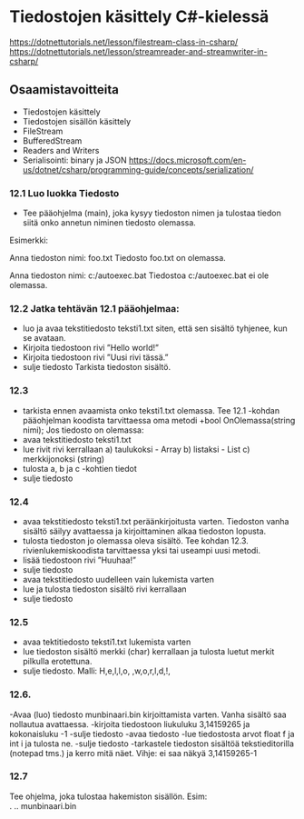 # Tiedostojen käsittely C#-kielessä  
  
https://dotnettutorials.net/lesson/filestream-class-in-csharp/  
https://dotnettutorials.net/lesson/streamreader-and-streamwriter-in-csharp/

## Osaamistavoitteita
- Tiedostojen käsittely
- Tiedostojen sisällön käsittely
- FileStream
- BufferedStream
- Readers and Writers
- Serialisointi:
binary ja JSON
https://docs.microsoft.com/en-us/dotnet/csharp/programming-guide/concepts/serialization/  
  
  
### 12.1 Luo luokka Tiedosto

- Tee pääohjelma (main), joka kysyy tiedoston nimen ja 
tulostaa tiedon siitä onko annetun niminen tiedosto olemassa.

Esimerkki:

Anna tiedoston nimi: foo.txt
Tiedosto foo.txt on olemassa.

Anna tiedoston nimi: c:/autoexec.bat
Tiedostoa c:/autoexec.bat ei ole olemassa.


### 12.2 Jatka tehtävän 12.1 pääohjelmaa:
- luo ja avaa tekstitiedosto teksti1.txt siten, että sen sisältö tyhjenee, kun se avataan.
- Kirjoita tiedostoon rivi ”Hello world!”
- Kirjoita tiedostoon rivi ”Uusi rivi tässä.”
- sulje tiedosto
Tarkista tiedoston sisältö.

### 12.3
- tarkista ennen avaamista onko teksti1.txt olemassa. Tee 12.1 -kohdan pääohjelman koodista tarvittaessa oma metodi +bool OnOlemassa(string nimi);
Jos tiedosto on olemassa:
- avaa tekstitiedosto teksti1.txt
- lue rivit rivi kerrallaan a) taulukoksi - Array b) listaksi - List c) merkkijonoksi (string)
- tulosta a, b ja c -kohtien tiedot
- sulje tiedosto

### 12.4
- avaa tekstitiedosto teksti1.txt peräänkirjoitusta varten. Tiedoston vanha sisältö säilyy avattaessa ja kirjoittaminen alkaa tiedoston lopusta.
- tulosta tiedoston jo olemassa oleva sisältö. Tee kohdan 12.3. rivienlukemiskoodista tarvittaessa yksi tai useampi uusi metodi.
- lisää tiedostoon rivi ”Huuhaa!”
- sulje tiedosto
- avaa tekstitiedosto uudelleen vain lukemista varten
- lue ja tulosta tiedoston sisältö rivi kerrallaan
- sulje tiedosto

### 12.5 
- avaa tektitiedosto teksti1.txt lukemista varten
- lue tiedoston sisältö merkki (char) kerrallaan ja tulosta luetut merkit pilkulla erotettuna.
- sulje tiedosto.
Malli:
H,e,l,l,o, ,w,o,r,l,d,!,

### 12.6. 
-Avaa (luo) tiedosto munbinaari.bin kirjoittamista varten. Vanha sisältö saa nollautua avattaessa.
-kirjoita tiedostoon liukuluku 3,14159265 ja kokonaisluku -1
-sulje tiedosto
-avaa tiedosto
-lue tiedostosta arvot float f ja int i ja tulosta ne.
-sulje tiedosto
-tarkastele tiedoston sisältöä tekstieditorilla (notepad tms.) ja kerro mitä näet. Vihje: ei saa näkyä 3,14159265-1

### 12.7
Tee ohjelma, joka tulostaa hakemiston sisällön.
Esim:  
.
..
munbinaari.bin


